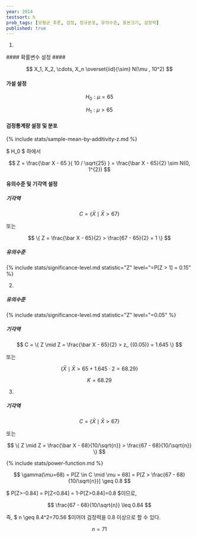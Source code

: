 ```yaml
---
year: 2014
testsort: h
prob_tags: [모평균_추론, 검정, 정규분포, 유의수준, 표본크기, 검정력]
published: true
---
```

1)

<div>
#### 확률변수 설정 ####
  
$$ X_1, X_2, \cdots, X_n \overset{iid}{\sim} N(\mu , 10^2) $$

#### 가설 설정 ####

$$ H_0 : \mu = 65 $$

$$ H_1 : \mu > 65 $$

#### 검정통계량 설정 및 분포 ####

{% include stats/sample-mean-by-additivity-z.md %}

$ H_0 $ 하에서

$$ Z =  \frac{\bar X - 65 }{ 10 / \sqrt{25} } = \frac{\bar X - 65}{2} \sim N(0, 1^{2}) $$

#### 유의수준 및 기각역 설정 ####

##### 기각역 #####

$$ C = \{ \bar X \mid \bar X > 67 \} $$

또는

$$ \{ Z = \frac{\bar X - 65}{2} > \frac{67 - 65}{2} = 1 \} $$

##### 유의수준 #####

{% include stats/significance-level.md statistic="Z" level="=P[Z > 1] = 0.15" %}

</div>

2)

<div>

##### 유의수준 #####

{% include stats/significance-level.md statistic="Z" level="=0.05" %}

##### 기각역 #####

$$ C = \{ Z \mid Z = \frac{\bar X - 65}{2} > z_ {(0.05)} = 1.645 \} $$

또는

$$ \{ \bar X \mid \bar X > 65 + 1.645 \cdot 2 = 68.29 \} $$

$$ K = 68.29 $$

</div>

3)

<div>

##### 기각역 #####

$$ C = \{ \bar X \mid \bar X > 67 \} $$

또는

$$ \{ Z \mid Z = \frac{\bar X - 68}{10/\sqrt{n}} > \frac{67 - 68}{10/\sqrt{n}} \} $$

{% include stats/power-function.md %}

$$ \gamma(\mu=68) = P[Z \in C \mid \mu = 68] = P[Z > \frac{67 - 68}{10/\sqrt{n}}] \geq 0.8 $$

$ P[Z>-0.84] = P[Z<0.84] = 1-P[Z>0.84]=0.8 $이므로,

$$ \frac{67 - 68}{10/\sqrt{n}} \leq 0.84 $$

즉, $ n \geq 8.4^2=70.56 $이어야 검정력을 0.8 이상으로 할 수 있다.

$$ n =71 $$

</div>
